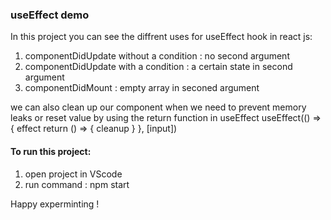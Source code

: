 ### useEffect demo
In this project you can see the diffrent uses for useEffect hook in react js:
1. componentDidUpdate without a condition : no second argument 
2. componentDidUpdate with a condition : a certain state in second argument
3. componentDidMount : empty array in seconed argument 

we can also clean up our component when we need to prevent memory leaks or reset value by using the return function in useEffect
 useEffect(() => {
        effect
        return () => {
            cleanup
        }
    }, [input])

#### To run this project:
1. open project in VScode
2. run command : npm start 

Happy experminting !
